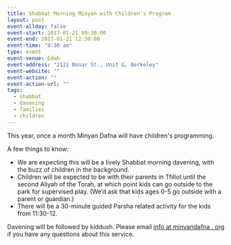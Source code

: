 ```yaml
---
title: Shabbat Morning Minyan with Children's Program
layout: post
event-allday: false
event-start: 2017-01-21 09:30:00
event-end: 2017-01-21 12:30:00
event-time: "9:30 am"
type: event
event-venue: Edah
event-address: "2121 Bonar St., Unit G, Berkeley"
event-website: ""
event-action: ""
event-action-url: ""
tags:
  - shabbat
  - davening
  - families
  - children
---
```


This year, once a month Minyan Dafna will have children's programming.

A few things to know:

  - We are expecting this will be a lively Shabbat morning davening, with the buzz of children in the background.
  - Children will be expected to be with their parents in Tfillot until the second Aliyah of the Torah, at which point kids can go outside to the park for supervised play. (We’d ask that kids ages 0-5 go outside with a parent or guardian.)
  - There will be a 30-minute guided Parsha related activity for the kids from 11:30-12.

Davening will be followed by kiddush. Please email [info at minyandafna . org](mailto:info@minyandafna.org) if you have any questions about this service.